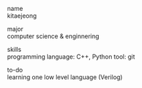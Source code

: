 name  
kitaejeong

major  
computer science & enginnering

skills  
programming language: C++, Python
tool: git

to-do  
learning one low level language (Verilog)
